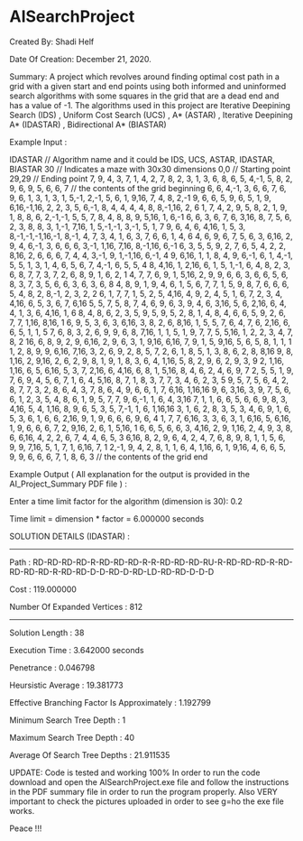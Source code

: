 # AISearchProject

Created By: Shadi Helf

Date Of Creation: December 21, 2020.

Summary: A project which revolves around finding optimal cost path in a grid with a given start and end points using both informed and uninformed search algorithms with some squares in the grid that are a dead end and has a value of -1. The algorithms used in
this project are Iterative Deepining Search (IDS) , Uniform Cost Search (UCS) , A* (ASTAR) , Iterative Deepining A* (IDASTAR) , Bidirectional A* (BIASTAR) 

Example Input :

IDASTAR // Algorithm name and it could be IDS, UCS, ASTAR, IDASTAR, BIASTAR
30  // Indicates a maze with 30x30 dimensions
0,0  // Starting point
29,29  // Ending point
 7, 9, 4, 3, 7, 1, 4, 2, 7, 8, 2, 3, 1, 3, 6, 8, 6, 5, 4,-1, 5, 8, 2, 9, 6, 9, 5, 6, 6, 7 // the contents of the grid beginning
 6, 6, 4,-1, 3, 6, 6, 7, 6, 9, 6, 1, 3, 1, 3, 1, 5,-1, 2,-1, 5, 6, 1, 9,16, 7, 4, 8, 2,-1
 9, 6, 6, 5, 9, 6, 5, 1, 9, 6,16,-1,16, 2, 2, 3, 5, 6,-1, 8, 4, 4, 4, 4, 8, 8,-1,16, 2, 6
 1, 7, 4, 2, 9, 5, 8, 2, 1, 9, 1, 8, 8, 6, 2,-1,-1, 5, 5, 7, 8, 4, 8, 8, 9, 5,16, 1, 6,-1
 6, 6, 3, 6, 7, 6, 3,16, 8, 7, 5, 6, 2, 3, 8, 8, 3, 1,-1, 7,16, 1, 5,-1,-1, 3,-1, 5, 1, 7
 9, 6, 4, 6, 4,16, 1, 5, 3, 8,-1,-1,-1,16,-1, 8,-1, 4, 7, 3, 4, 1, 6, 3, 7, 6, 6, 1, 4, 6
 4, 6, 9, 6, 7, 5, 6, 3, 6,16, 2, 9, 4, 6,-1, 3, 6, 6, 6, 3,-1, 1,16, 7,16, 8,-1,16, 6,-1
 6, 3, 5, 5, 9, 2, 7, 6, 5, 4, 2, 2, 8,16, 2, 6, 6, 6, 7, 4, 4, 3,-1, 9, 1,-1,16, 6,-1, 4
 9, 6,16, 1, 1, 8, 4, 9, 6,-1, 6, 1, 4,-1, 5, 5, 1, 3, 1, 4, 6, 5, 6, 7, 4,-1, 6, 5, 5, 4
 8, 4,16, 1, 2,16, 6, 1, 5, 1,-1, 6, 4, 8, 2, 3, 6, 8, 7, 7, 3, 7, 2, 6, 8, 9, 1, 6, 2, 1
 4, 7, 7, 6, 9, 1, 5,16, 2, 9, 9, 6, 6, 3, 6, 6, 5, 6, 8, 3, 7, 3, 5, 6, 6, 3, 6, 3, 6, 8
 4, 8, 9, 1, 9, 4, 6, 1, 5, 6, 7, 7, 1, 5, 9, 8, 7, 6, 6, 6, 5, 4, 8, 2, 8,-1, 2, 3, 2, 2
 6, 1, 7, 7, 1, 5, 2, 5, 4,16, 4, 9, 2, 4, 5, 1, 6, 7, 2, 3, 4, 4,16, 6, 5, 3, 6, 7, 6,16
 5, 5, 7, 5, 8, 7, 4, 6, 9, 6, 3, 9, 4, 6, 3,16, 5, 6, 2,16, 6, 4, 4, 1, 3, 6, 4,16, 1, 6
 8, 4, 8, 6, 2, 3, 5, 9, 5, 9, 5, 2, 8, 1, 4, 8, 4, 6, 6, 5, 9, 2, 6, 7, 7, 1,16, 8,16, 1
 6, 9, 5, 3, 6, 3, 6,16, 3, 8, 2, 6, 8,16, 1, 5, 5, 7, 6, 4, 7, 6, 2,16, 6, 6, 5, 1, 1, 5
 7, 6, 8, 3, 2, 6, 9, 9, 6, 8, 7,16, 1, 1, 5, 1, 9, 7, 7, 5, 5,16, 1, 2, 2, 3, 4, 7, 8, 2
16, 6, 8, 9, 2, 9, 6,16, 2, 9, 6, 3, 1, 9,16, 6,16, 7, 9, 1, 5, 9,16, 5, 6, 5, 8, 1, 1, 1
 1, 2, 8, 9, 9, 6,16, 7,16, 3, 2, 6, 9, 2, 8, 5, 7, 2, 6, 1, 8, 5, 1, 3, 8, 6, 2, 8, 8,16
 9, 8, 1,16, 2, 9,16, 2, 6, 2, 9, 8, 1, 9, 1, 8, 3, 6, 4, 1,16, 5, 8, 2, 9, 6, 2, 9, 3, 9
 2, 1,16, 1,16, 6, 5, 6,16, 5, 3, 7, 2,16, 6, 4,16, 6, 8, 1, 5,16, 8, 4, 6, 2, 4, 6, 9, 7
 2, 5, 5, 1, 9, 7, 6, 9, 4, 5, 6, 7, 1, 6, 4, 5,16, 8, 7, 1, 8, 3, 7, 7, 3, 4, 6, 2, 3, 5
 9, 5, 7, 5, 6, 4, 2, 8, 7, 7, 3, 2, 8, 6, 4, 3, 7, 8, 6, 4, 9, 6, 6, 1, 7, 6,16, 1,16,16
 9, 6, 3,16, 3, 9, 7, 5, 6, 6, 1, 2, 3, 5, 4, 8, 6, 1, 9, 5, 7, 7, 9, 6,-1, 1, 6, 4, 3,16
 7, 1, 1, 6, 6, 5, 6, 6, 9, 8, 3, 4,16, 5, 4, 1,16, 8, 9, 6, 5, 3, 5, 7,-1, 1, 6, 1,16,16
 3, 1, 6, 2, 8, 3, 5, 3, 4, 6, 9, 1, 6, 5, 3, 6, 1, 6, 6, 2,16, 9, 1, 9, 6, 6, 6, 9, 6, 4
 1, 7, 7, 6,16, 3, 3, 6, 3, 1, 6,16, 5, 6,16, 1, 9, 6, 6, 6, 7, 2, 9,16, 2, 6, 1, 5,16, 1
 6, 6, 5, 6, 6, 3, 4,16, 2, 9, 1,16, 2, 4, 9, 3, 8, 6, 6,16, 4, 2, 2, 6, 7, 4, 4, 6, 5, 3
 6,16, 8, 2, 9, 6, 4, 2, 4, 7, 6, 8, 9, 8, 1, 1, 5, 6, 9, 9, 7,16, 5, 1, 7, 1, 6,16, 7, 1
 2,-1, 9, 4, 2, 8, 1, 1, 6, 4, 1,16, 6, 1, 9,16, 4, 6, 6, 5, 9, 9, 6, 6, 6, 7, 1, 8, 6, 3 // the contents of the grid end

Example Output ( All explanation for the output is provided in the AI_Project_Summary PDF file ) :

Enter a time limit factor for the algorithm (dimension is 30): 0.2

Time limit = dimension * factor = 6.000000 seconds

SOLUTION DETAILS (IDASTAR) :

***************************************************************************************

Path : RD-RD-RD-RD-R-RD-RD-RD-R-R-RD-RD-RD-RU-R-RD-RD-RD-R-RD-RD-RD-RD-R-RD-RD-D-D-RD-D-RD-LD-RD-RD-D-D-D

Cost : 119.000000

Number Of Expanded Vertices : 812

***************************************************************************************

Solution Length : 38

Execution Time : 3.642000 seconds

Penetrance : 0.046798

Heursistic Average : 19.381773

Effective Branching Factor Is Approximately : 1.192799

Minimum Search Tree Depth : 1

Maximum Search Tree Depth : 40

Average Of Search Tree Depths : 21.911535

UPDATE: Code is tested and working 100% In order to run the code download and open the AISearchProject.exe file and follow the instructions in the PDF summary file in order to run the program properly. Also VERY important to check the pictures uploaded in order to see g=ho the exe file works.

Peace !!!
